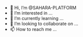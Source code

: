 - 👋 Hi, I’m @SAHARA-PLATFORM
- 👀 I’m interested in ...
- 🌱 I’m currently learning ...
- 💞️ I’m looking to collaborate on ...
- 📫 How to reach me ...

<!---
SAHARA-PLATFORM/SAHARA-PLATFORM is a ✨ special ✨ repository because its `README.md` (this file) appears on your GitHub profile.
You can click the Preview link to take a look at your changes.
--->
